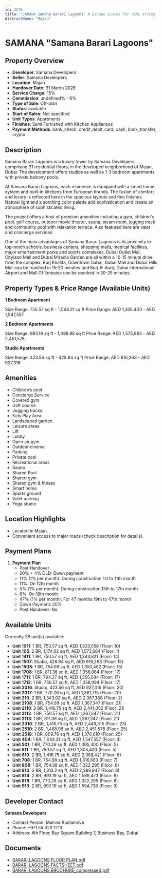 ```yaml
---
id: 3276
title: "SAMANA Samana Barari Lagoons" # Escape quotes for YAML string
districtName: "Majan"
---
```


# SAMANA "Samana Barari Lagoons"

## Property Overview
- **Developer**: Samana Developers
- **Seller**: Samana Developers
- **Location**: Majan
- **Handover Date**: 31 March 2028
- **Service Charge**: 15%
- **Commission**: undefined% - 6%
- **Type of Sale**: Off-plan
- **Status**: available
- **Start of Sales**: Not specified
- **Unit Types**: Apartments
- **Finishes**: Semi Furnished with Kitchen Appliances
- **Payment Methods**: bank_check, credit_debit_card, cash, bank_transfer, crypto

## Description
Samana Barari Lagoons is a luxury tower by Samana Developers, comprising 31 residential floors, in the developed neighborhood of Majan, Dubai. The development offers studios as well as 1-3 bedroom apartments with private balcony pools.

At Samana Barari Lagoons, each residence is equipped with a smart home system and built-in kitchens from European brands. The fusion of comfort and luxury is reflected here in the spacious layouts and fine finishes. Natural light and a soothing color palette add sophistication and create an atmosphere of sophisticated living.

The project offers a host of premium amenities including a gym, children's pool, golf course, outdoor movie theater, sauna, steam room, jogging track and community pool with relaxation terrace. Also featured here are valet and concierge services.

One of the main advantages of Samana Barari Lagoons is its proximity to top-notch schools, business centers, shopping malls, medical facilities, major entertainment parks and sports complexes. Dubai Outlet Mall, Cityland Mall and Dubai Miracle Garden are all within a 10-15 minute drive from the complex. Burj Khalifa, Downtown Dubai, Dubai Mall and Dubai Hills Mall can be reached in 15-20 minutes and Burj Al Arab, Dubai International Airport and Mall Of Emirates can be reached in 20-25 minutes.

## Property Types & Price Range (Available Units)
**1 Bedroom Apartment**

Size Range: 750.57 sq ft - 1,044.31 sq ft
Price Range: AED 1,305,400 - AED 1,547,557

**2 Bedroom Apartments**

Size Range: 993.19 sq ft - 1,488.98 sq ft
Price Range: AED 1,573,684 - AED 2,451,578

**Studio Apartments**

Size Range: 423.56 sq ft - 428.94 sq ft
Price Range: AED 916,263 - AED 927,316

## Amenities
- Children’s pool
- Concierge Service
- Covered gym
- Golf course
- Jogging tracks
- Kids Play Area
- Landscaped garden
- Leisure areas
- Lift
- Lobby
- Open air gym
- Outdoor cinema
- Parking
- Private pool
- Recreational areas
- Sauna
- Shared Pool
- Shared gym
- Shared gym & fitness
- Smart home
- Sports ground
- Valet parking
- Yoga studio

## Location Highlights
- Located in Majan.
- Convenient access to major roads (check description for details).

## Payment Plans
1. **Payment Plan**
   - Post Handover
   - 20% + 4% DLD: Down payment
   - 11% (1% per month): During construction 1st to 11th month
   - 11%: On 12th month
   - 5% (1% per month): During construction,13th to 17th month
   - 6%: On 18th month
   - 47% (1% per month): For 47 months 19th to 47th month
   - Down Payment: 20%
   - Post Handover: No

## Available Units
Currently 28 unit(s) available:
- **Unit 1011**: 1 BR, 750.57 sq ft, AED 1,333,558 (Floor: 10)
- **Unit 105**: 2 BR, 1,174.02 sq ft, AED 1,573,684 (Floor: 1)
- **Unit 1411**: 1 BR, 750.57 sq ft, AED 1,344,821 (Floor: 14)
- **Unit 1507**: Studio, 428.94 sq ft, AED 916,263 (Floor: 15)
- **Unit 1508**: 1 BR, 754.98 sq ft, AED 1,350,452 (Floor: 15)
- **Unit 1708**: 1 BR, 811.38 sq ft, AED 1,356,084 (Floor: 17)
- **Unit 1711**: 1 BR, 794.27 sq ft, AED 1,356,084 (Floor: 17)
- **Unit 1712**: 1 BR, 750.57 sq ft, AED 1,356,084 (Floor: 17)
- **Unit 2016**: Studio, 423.56 sq ft, AED 927,316 (Floor: 20)
- **Unit 2017**: 1 BR, 770.26 sq ft, AED 1,361,715 (Floor: 20)
- **Unit 210**: 2 BR, 1,343.02 sq ft, AED 2,367,368 (Floor: 2)
- **Unit 2108**: 1 BR, 754.98 sq ft, AED 1,367,347 (Floor: 21)
- **Unit 2110**: 2 BR, 1,416.75 sq ft, AED 2,441,052 (Floor: 21)
- **Unit 2112**: 1 BR, 750.57 sq ft, AED 1,367,347 (Floor: 21)
- **Unit 2113**: 1 BR, 811.06 sq ft, AED 1,367,347 (Floor: 21)
- **Unit 2310**: 2 BR, 1,416.75 sq ft, AED 2,446,315 (Floor: 23)
- **Unit 2510**: 2 BR, 1,488.98 sq ft, AED 2,451,578 (Floor: 25)
- **Unit 2518**: 1 BR, 809.76 sq ft, AED 1,378,610 (Floor: 25)
- **Unit 404**: 1 BR, 1,044.31 sq ft, AED 1,547,557 (Floor: 4)
- **Unit 501**: 1 BR, 770.26 sq ft, AED 1,305,400 (Floor: 5)
- **Unit 511**: 1 BR, 750.57 sq ft, AED 1,305,400 (Floor: 5)
- **Unit 610**: 2 BR, 1,416.75 sq ft, AED 2,388,421 (Floor: 6)
- **Unit 708**: 1 BR, 754.98 sq ft, AED 1,316,663 (Floor: 7)
- **Unit 808**: 1 BR, 754.98 sq ft, AED 1,322,295 (Floor: 8)
- **Unit 810**: 2 BR, 1,313.2 sq ft, AED 2,398,947 (Floor: 8)
- **Unit 814**: 2 BR, 993.19 sq ft, AED 1,589,473 (Floor: 8)
- **Unit 818**: 1 BR, 770.26 sq ft, AED 1,322,295 (Floor: 8)
- **Unit 913**: 2 BR, 993.19 sq ft, AED 1,594,736 (Floor: 9)

## Developer Contact
**Samana Developers**
- Contact Person: Mahina Rustamova
- Phone: +971 55 323 1213
- Address: 4th Floor, Bay Square Building 7, Business Bay, Dubai

## Documents
- [BARARI LAGOONS FLOOR PLAN.pdf](https://cdn.geniemap.net/2024/10/07/wQLrjIUADdUfcpKbZgpML1jYvpLkmwz4kDPRp2Rh.pdf)
- [BARARI LAGOONS FACTSHEET.pdf](https://cdn.geniemap.net/2024/10/07/wIidPjIqG9n5Fj82QXUf6oTjGKmVBzb7UX7gIlBK.pdf)
- [BARARI LAGOONS BROCHURE_compressed.pdf](https://cdn.geniemap.net/2024/10/07/3nD600QgCxtvC14WISKXm7MPyM07fJIJYyMxaBbP.pdf)
